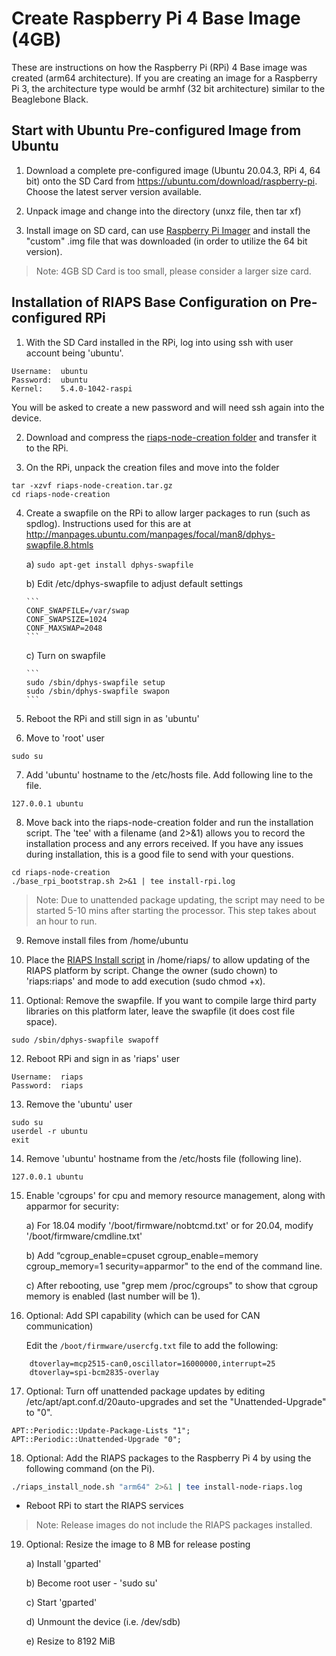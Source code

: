 # Create Raspberry Pi 4 Base Image (4GB)

These are instructions on how the Raspberry Pi (RPi) 4 Base image was created (arm64 architecture).  If you are creating an image for a Raspberry Pi 3, the architecture type would be armhf (32 bit architecture) similar to the Beaglebone Black.

## Start with Ubuntu Pre-configured Image from Ubuntu

1) Download a complete pre-configured image (Ubuntu 20.04.3, RPi 4, 64 bit) onto the SD Card from https://ubuntu.com/download/raspberry-pi. Choose the latest server version available.  

2) Unpack image and change into the directory (unxz file, then tar xf)

3) Install image on SD card, can use [Raspberry Pi Imager](https://www.raspberrypi.org/downloads/) and install the "custom" .img file that was downloaded (in order to utilize the 64 bit version).

> Note: 4GB SD Card is too small, please consider a larger size card.

## Installation of RIAPS Base Configuration on Pre-configured RPi

1) With the SD Card installed in the RPi, log into using ssh with user account being 'ubuntu'.  
```
Username:  ubuntu
Password:  ubuntu
Kernel:    5.4.0-1042-raspi
```

You will be asked to create a new password and will need ssh again into the device.

2) Download and compress the [riaps-node-creation folder](https://github.com/RIAPS/riaps-integration/tree/master/riaps-node-creation) and transfer it to the RPi.

3) On the RPi, unpack the creation files and move into the folder

```
tar -xzvf riaps-node-creation.tar.gz
cd riaps-node-creation
```

4) Create a swapfile on the RPi to allow larger packages to run (such as spdlog).  Instructions used for this are at http://manpages.ubuntu.com/manpages/focal/man8/dphys-swapfile.8.htmls

    a) ```sudo apt-get install dphys-swapfile```

    b) Edit /etc/dphys-swapfile to adjust default settings

       ```
       CONF_SWAPFILE=/var/swap
       CONF_SWAPSIZE=1024
       CONF_MAXSWAP=2048
       ```

    c) Turn on swapfile

       ```
       sudo /sbin/dphys-swapfile setup
       sudo /sbin/dphys-swapfile swapon
       ```

5) Reboot the RPi and still sign in as 'ubuntu'

6) Move to 'root' user

```
sudo su
```

7) Add 'ubuntu' hostname to the /etc/hosts file. Add following line to the file.

```
127.0.0.1 ubuntu
```

8) Move back into the riaps-node-creation folder and run the installation script. The 'tee' with a filename (and 2>&1) allows you to record the installation process and any errors received. If you have any issues during installation, this is a good file to send with your questions.

```
cd riaps-node-creation
./base_rpi_bootstrap.sh 2>&1 | tee install-rpi.log
```

> Note: Due to unattended package updating, the script may need to be started 5-10 mins after starting the processor.  This step takes about an hour to run.

9) Remove install files from /home/ubuntu

10) Place the [RIAPS Install script](https://github.com/RIAPS/riaps-integration/blob/master/riaps-node-runtime/riaps_install_node.sh) in /home/riaps/ to allow updating of the RIAPS platform by script. Change the owner (sudo chown) to 'riaps:riaps' and mode to add execution (sudo chmod +x).

11) Optional:  Remove the swapfile.  If you want to compile large third party libraries on this platform later, leave the swapfile (it does cost file space).

```
sudo /sbin/dphys-swapfile swapoff
```

12) Reboot RPi and sign in as 'riaps' user

```
Username:  riaps
Password:  riaps
```

13) Remove the 'ubuntu' user

```
sudo su
userdel -r ubuntu
exit
```

14) Remove 'ubuntu' hostname from the /etc/hosts file (following line).

```
127.0.0.1 ubuntu
```

15) Enable 'cgroups' for cpu and memory resource management, along with apparmor for security:

    a) For 18.04 modify '/boot/firmware/nobtcmd.txt' or for 20.04, modify '/boot/firmware/cmdline.txt'

    b) Add “cgroup_enable=cpuset cgroup_enable=memory cgroup_memory=1 security=apparmor" to the end of the command line.

    c) After rebooting, use "grep mem /proc/cgroups" to show that cgroup memory is enabled (last number will be 1).

16) Optional: Add SPI capability (which can be used for CAN communication)

    Edit the `/boot/firmware/usercfg.txt` file to add the following:

```
    dtoverlay=mcp2515-can0,oscillator=16000000,interrupt=25
    dtoverlay=spi-bcm2835-overlay
```

17) Optional: Turn off unattended package updates by editing /etc/apt/apt.conf.d/20auto-upgrades and set the "Unattended-Upgrade" to "0".

```
APT::Periodic::Update-Package-Lists "1";
APT::Periodic::Unattended-Upgrade "0";
```

18) Optional: Add the RIAPS packages to the Raspberry Pi 4 by using the following command (on the Pi).

```bash
./riaps_install_node.sh "arm64" 2>&1 | tee install-node-riaps.log
```

- Reboot RPi to start the RIAPS services

> Note: Release images do not include the RIAPS packages installed.

19) Optional: Resize the image to 8 MB for release posting

    a) Install 'gparted'

    b) Become root user - 'sudo su'

    c) Start 'gparted'

    d) Unmount the device (i.e. /dev/sdb)

    e) Resize to 8192 MiB
